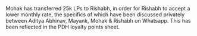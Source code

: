 Mohak has transferred 25k LPs to Rishabh, in order for Rishabh to accept a lower monthly rate, the specifics of which have been discussed privately between Aditya Abhinav, Mayank, Mohak & Rishabh on Whatsapp. This has been reflected in the PDH loyalty points sheet.
